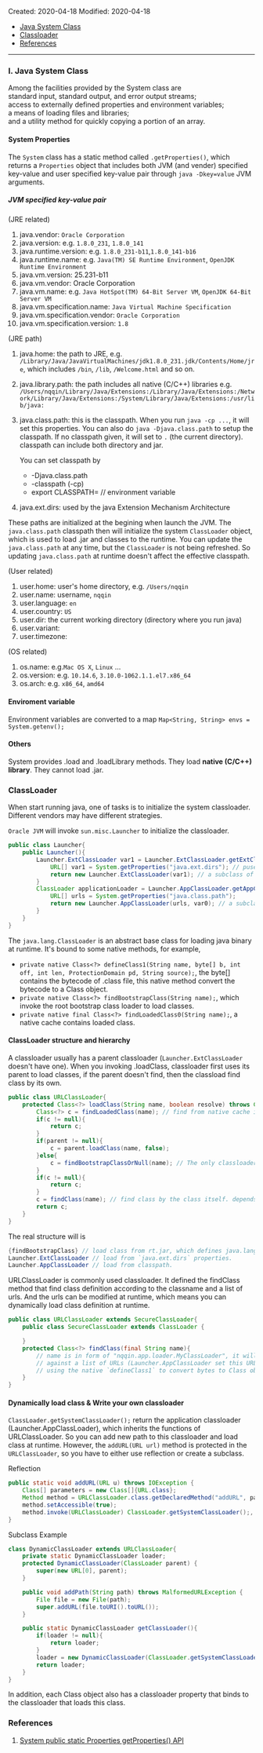 Created: 2020-04-18
Modified: 2020-04-18

* [Java System Class](#java-system-class)
* [Classloader](#classloader)
* [References](#reference)
***
### <a id="java-system-class">I. Java System Class</a>
<p class="reference-box">
Among the facilities provided by the System class are <br>
standard input, standard output, and error output streams;<br>
access to externally defined properties and environment variables; <br>
a means of loading files and libraries; <br>
and a utility method for quickly copying a portion of an array.
</p>

#### System Properties
The `System` class has a static method called `.getProperties()`, which returns a `Properties` object that includes both JVM (and vender) specified key-value and user specified key-value pair through `java -Dkey=value` JVM arguments.


##### JVM specified key-value pair
(JRE related)
1. java.vendor: `Oracle Corporation`
2. java.version: e.g. `1.8.0_231`, `1.8.0_141`
3. java.runtime.version: e.g. `1.8.0_231-b11`,`1.8.0_141-b16`
4. java.runtime.name: e.g. `Java(TM) SE Runtime Environment`, `OpenJDK Runtime Environment`
5. java.vm.version: 25.231-b11
6. java.vm.vendor: Oracle Corporation
7. java.vm.name: e.g. `Java HotSpot(TM) 64-Bit Server VM`, `OpenJDK 64-Bit Server VM`
8. java.vm.specification.name: `Java Virtual Machine Specification`
9. java.vm.specification.vendor: `Oracle Corporation`
10. java.vm.specification.version: `1.8`

(JRE path)
1. java.home: the path to JRE, e.g. `/Library/Java/JavaVirtualMachines/jdk1.8.0_231.jdk/Contents/Home/jre`, which includes `/bin`, `/lib`, `/Welcome.html` and so on.
2. java.library.path: the path includes all native (C/C++) libraries e.g. `/Users/nqqin/Library/Java/Extensions:/Library/Java/Extensions:/Network/Library/Java/Extensions:/System/Library/Java/Extensions:/usr/lib/java:`
3. java.class.path: this is the classpath. When you run `java -cp ...`, it will set this properties. You can also do `java -Djava.class.path` to setup the classpath. If no classpath given, it will set to `.` (the current directory). classpath can include both directory and jar.

    You can set classpath by 
    * -Djava.class.path
    * -classpath (-cp)
    * export CLASSPATH=  // environment variable

4. java.ext.dirs: used by the java Extension Mechanism Architecture

These paths are initialized at the begining when launch the JVM. The `java.class.path` classpath then will initialize the system `ClassLoader` object, which is used to load 
.jar and classes to the runtime. You can update the `java.class.path` at any time, but the `ClassLoader` is not being refreshed. So updating `java.class.path` at runtime doesn't affect the effective classpath.  

(User related)
1. user.home: user's home directory, e.g. `/Users/nqqin`
2. user.name: username, `nqqin`
3. user.language: `en`
4. user.country: `US`
5. user.dir: the current working directory (directory where you run java)
6. user.variant: 
7. user.timezone:

(OS related)
1. os.name: e.g.`Mac OS X`, `Linux` ...
2. os.version: e.g. `10.14.6`, `3.10.0-1062.1.1.el7.x86_64`
3. os.arch: e.g. `x86_64`, `amd64`



#### Enviroment variable
Environment variables are converted to a map `Map<String, String> envs = System.getenv();`

#### Others
System provides .load and .loadLibrary methods. They load __native (C/C++) library__. They cannot load .jar.


### <a id="classloader">ClassLoader</a>
When start running java, one of tasks is to initialize the system classloader. Different vendors may have different strategies.

`Oracle JVM` will invoke `sun.misc.Launcher` to initialize the classloader.
```java
public class Launcher{
    public Launcher(){
        Launcher.ExtClassLoader var1 = Launcher.ExtClassLoader.getExtClassLoader(){
            URL[] var1 = System.getProperties("java.ext.dirs"); // pusedo code.
            return new Launcher.ExtClassLoader(var1); // a subclass of URLClassLoader
        }
        ClassLoader applicationLoader = Launcher.AppClassLoader.getAppClassLoader(var1){
            URL[] urls = System.getProperties("java.class.path");
            return new Launcher.AppClassLoader(urls, var0); // a subclass of URLClassLoader
        }
    }
}

```
The `java.lang.ClassLoader` is an abstract base class for loading java binary at runtime. It's bound to some native methods, for example,
* `private native Class<?> defineClass1(String name, byte[] b, int off, int len, ProtectionDomain pd, String source);`, the byte[] contains the bytecode of .class file, this native method convert the bytecode to a Class object.
* `private native Class<?> findBootstrapClass(String name);`, which invoke the root bootstrap class loader to load classes.
* `private native final Class<?> findLoadedClass0(String name);`, a native cache contains loaded class.

#### ClassLoader structure and hierarchy
A classloader usually has a parent classloader (`Launcher.ExtClassLoader` doesn't have one). When you invoking .loadClass, classloader first uses its parent to load classes, if the parent doesn't find, then the classload find class by its own.

```java
public class URLClassLoader{
    protected Class<?> loadClass(String name, boolean resolve) throws ClassNotFoundException {
        Class<?> c = findLoadedClass(name); // find from native cache if already loaded.
        if(c != null){
            return c;
        }
        if(parent != null){
            c = parent.loadClass(name, false);
        }else{
            c = findBootstrapClassOrNull(name); // The only classloader that doesn't have parent classloader is Launcher.ExtClassLoader, which use the native code to load class.
        }
        if(c != null){
            return c;
        }
        c = findClass(name); // find class by the class itself. depends on subclass implementation.
        return c;
    }
}
```
The real structure will is
```java
{findBootstrapClass} // load class from rt.jar, which defines java.lang.String and others basic class. 
Launcher.ExtClassLoader // load from `java.ext.dirs` properties.
Launcher.AppClassLoader // load from classpath.
```


URLClassLoader is commonly used classloader. It defined the findClass method that find class definition according to the classname and a list of urls. And the urls can be modified at runtime, which means you can dynamically load class definition at runtime.
```java
public class URLClassLoader extends SecureClassLoader{
    public class SecureClassLoader extends ClassLoader {

    }
    protected Class<?> findClass(final String name){
        // name is in form of "nqqin.app.loader.MyClassLoader", it will convert it to nqqin/app/loader/MyClassLoader and then find it
        // against a list of URLs (Launcher.AppClassLoader set this URLs to be classpath.) and then read the bytes from the .class
        // using the native `defineClass1` to convert bytes to Class object.
    }
}
```

#### Dynamically load class & Write your own classloader

`ClassLoader.getSystemClassLoader();` return the application classloader (Launcher.AppClassLoader), which inherits the functions of URLClassLoader. So you can add new path to this classloader and load class at runtime. However, the `addURL(URL url)` method is protected in the `URLClassLoader`, so you have to either use reflection or create a subclass.

Reflection
```java
public static void addURL(URL u) throws IOException {
    Class[] parameters = new Class[]{URL.class};
    Method method = URLClassLoader.class.getDeclaredMethod("addURL", parameters);
    method.setAccessible(true);
    method.invoke(URLClassLoader) ClassLoader.getSystemClassLoader();, new Object[]{u});
}
```

Subclass Example
```java
class DynamicClassLoader extends URLClassLoader{
    private static DynamicClassLoader loader;
    protected DynamicClassLoader(ClassLoader parent) {
        super(new URL[0], parent);
    }

    public void addPath(String path) throws MalformedURLException {
        File file = new File(path);
        super.addURL(file.toURI().toURL());
    }

    public static DynamicClassLoader getClassLoader(){
        if(loader != null){
            return loader;
        }
        loader = new DynamicClassLoader(ClassLoader.getSystemClassLoader());
        return loader;
    }
}
```

In addition, each Class object also has a classloader property that binds to the classloader that loads this class.

### <a id="reference">References</a>
1. <a href="https://docs.oracle.com/javase/7/docs/api/java/lang/System.html#getProperties()" target="_blank">System public static Properties getProperties() API</a>